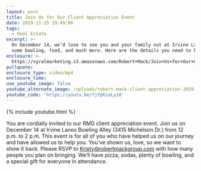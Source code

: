 ```yaml
---
layout: post
title: Join Us for Our Client Appreciation Event
date: 2019-11-25 19:49:00
tags:
  - Real Estate
excerpt: >-
  On December 14, we’d love to see you and your family out at Irvine Lanes for
  some bowling, food, and much more. Here are the details you need to know.
enclosure: >-
  https://vyralmarketing.s3.amazonaws.com/Robert+Mack/Join+Us+for+Our+Client+Appreciation+Event.mp4
pullquote:
enclosure_type: video/mp4
enclosure_time:
use_youtube_image: false
youtube_alternate_image: /uploads/robert-mack-client-appreciation-2019-event-youtube.jpg
youtube_code: 'https://youtu.be/fjYpKiaLy18'
---
```


{% include youtube.html %}

You are cordially invited to our RMG client appreciation event. Join us on December 14 at Irvine Lanes Bowling Alley (3415 Michelson Dr.) from 12 p.m. to 2 p.m. This event is for all of you who have helped us on our journey and have allowed us to help you. You’ve shown us, love, so we want to show it back. Please RSVP to Kristy@robertmackgroup.com with how many people you plan on bringing. We’ll have pizza, sodas, plenty of bowling, and a special gift for everyone in attendance.&nbsp;